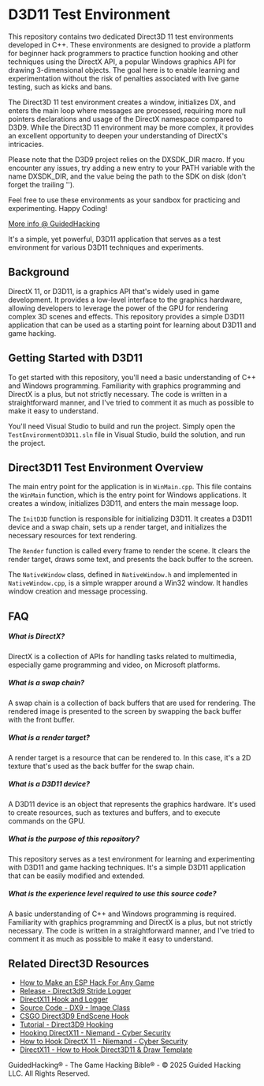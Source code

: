 D3D11 Test Environment
======================

This repository contains two dedicated Direct3D 11 test environments developed in C++. These environments are designed to provide a platform for beginner hack programmers to practice function hooking and other techniques using the DirectX API, a popular Windows graphics API for drawing 3-dimensional objects. The goal here is to enable learning and experimentation without the risk of penalties associated with live game testing, such as kicks and bans.

The Direct3D 11 test environment creates a window, initializes DX, and enters the main loop where messages are processed, requiring more null pointers declarations and usage of the DirectX namespace compared to D3D9. While the Direct3D 11 environment may be more complex, it provides an excellent opportunity to deepen your understanding of DirectX's intricacies.

Please note that the D3D9 project relies on the DXSDK_DIR macro. If you encounter any issues, try adding a new entry to your PATH variable with the name DXSDK_DIR, and the value being the path to the SDK on disk (don't forget the trailing '\').

Feel free to use these environments as your sandbox for practicing and experimenting. Happy Coding!

[More info @ GuidedHacking](https://guidedhacking.com/threads/d3d9-11-test-environments.11934/)

It's a simple, yet powerful, D3D11 application that serves as a test environment for various D3D11 techniques and experiments.

Background
----------

DirectX 11, or D3D11, is a graphics API that's widely used in game development. It provides a low-level interface to the graphics hardware, allowing developers to leverage the power of the GPU for rendering complex 3D scenes and effects. This repository provides a simple D3D11 application that can be used as a starting point for learning about D3D11 and game hacking.

Getting Started with D3D11
---------------

To get started with this repository, you'll need a basic understanding of C++ and Windows programming. Familiarity with graphics programming and DirectX is a plus, but not strictly necessary. The code is written in a straightforward manner, and I've tried to comment it as much as possible to make it easy to understand.

You'll need Visual Studio to build and run the project. Simply open the `TestEnvironmentD3D11.sln` file in Visual Studio, build the solution, and run the project.

Direct3D11 Test Environment Overview
-------------

The main entry point for the application is in `WinMain.cpp`. This file contains the `WinMain` function, which is the entry point for Windows applications. It creates a window, initializes D3D11, and enters the main message loop.

The `InitD3D` function is responsible for initializing D3D11. It creates a D3D11 device and a swap chain, sets up a render target, and initializes the necessary resources for text rendering.

The `Render` function is called every frame to render the scene. It clears the render target, draws some text, and presents the back buffer to the screen.

The `NativeWindow` class, defined in `NativeWindow.h` and implemented in `NativeWindow.cpp`, is a simple wrapper around a Win32 window. It handles window creation and message processing.

FAQ
---

##### What is DirectX?
DirectX is a collection of APIs for handling tasks related to multimedia, especially game programming and video, on Microsoft platforms.

##### What is a swap chain?
A swap chain is a collection of back buffers that are used for rendering. The rendered image is presented to the screen by swapping the back buffer with the front buffer.

##### What is a render target?

A render target is a resource that can be rendered to. In this case, it's a 2D texture that's used as the back buffer for the swap chain.

##### What is a D3D11 device?

A D3D11 device is an object that represents the graphics hardware. It's used to create resources, such as textures and buffers, and to execute commands on the GPU.

##### What is the purpose of this repository?

This repository serves as a test environment for learning and experimenting with D3D11 and game hacking techniques. It's a simple D3D11 application that can be easily modified and extended.

##### What is the experience level required to use this source code?

A basic understanding of C++ and Windows programming is required. Familiarity with graphics programming and DirectX is a plus, but not strictly necessary. The code is written in a straightforward manner, and I've tried to comment it as much as possible to make it easy to understand.

Related Direct3D Resources​
---------------------------

-   [How to Make an ESP Hack For Any Game](https://guidedhacking.com/threads/how-to-make-an-esp-hack-for-any-game.8313/)
-   [Release - Direct3d9 Stride Logger](https://guidedhacking.com/threads/direct3d9-stride-logger.10095/)
-   [DirectX11 Hook and Logger](https://guidedhacking.com/threads/directx11-hook-and-logger.11910/)
-   [Source Code - DX9 - Image Class](https://guidedhacking.com/threads/dx9-image-class.7620/)
-   [CSGO Direct3D9 EndScene Hook](https://guidedhacking.com/threads/csgo-direct3d9-endscene-hook-d3d9-esp-tutorial-series.14570/)
-   [Tutorial - Direct3D9 Hooking](https://guidedhacking.com/threads/directx9-hooking-need-for-speed-most-wanted-part-1.13389/)
-   [Hooking DirectX11 - Niemand - Cyber Security](https://niemand.com.ar/2019/01/17/improving-your-cheat-template-hooking-directx11/)
-   [How to Hook DirectX 11 - Niemand - Cyber Security](https://niemand.com.ar/2019/01/01/how-to-hook-directx-11-imgui/)
-   [DirectX11 - How to Hook Direct3D11 & Draw Template](https://guidedhacking.com/threads/directx11-how-to-hook-direct3d11-draw-template.15252/)

GuidedHacking® - The Game Hacking Bible® - © 2025 Guided Hacking LLC. All Rights Reserved.
